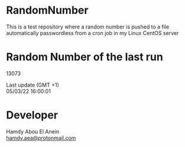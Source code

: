 # RandomNumber    
This is a test repository where a random number is pushed to a file automatically passwordless from a cron job in my Linux CentOS server    
# Random Number of the last run   
13073
      
Last update (GMT +1)    
05/03/22 16:00:01
# Developer    
Hamdy Abou El Anein   
hamdy.aea@protonmail.com
